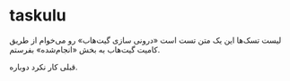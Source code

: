 # taskulu
لیست تسک‌ها
این یک متن تست است
«درونی سازی گیت‌هاب» رو می‌خوام از طریق کامیت گیت‌هاب به بخش «انجام‌شده» بفرستم.

قبلی کار نکرد دوباره.
